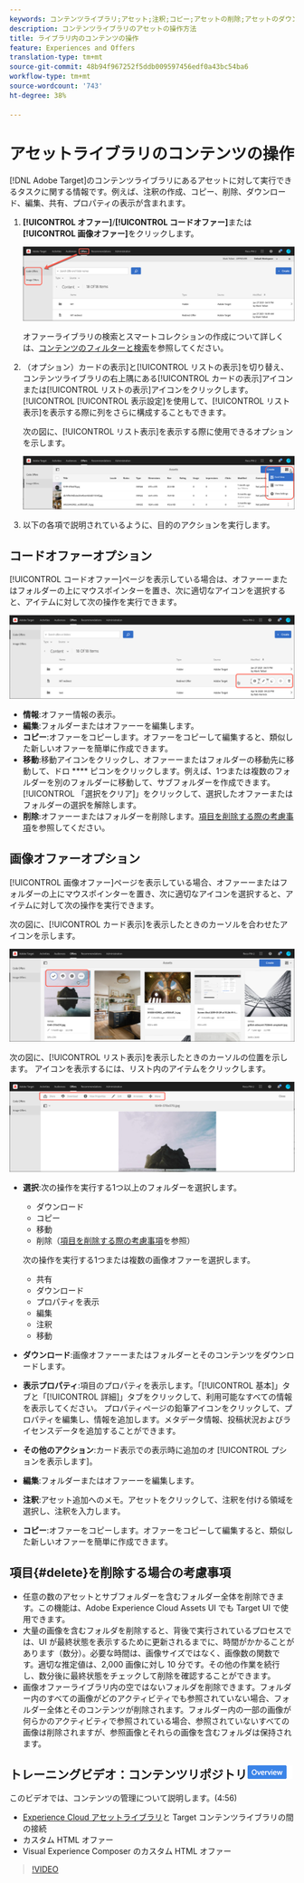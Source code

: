 ```yaml
---
keywords: コンテンツライブラリ;アセット;注釈;コピー;アセットの削除;アセットのダウンロード;コンテンツの編集;カードの共有;コンテンツプロパティの表示
description: コンテンツライブラリのアセットの操作方法
title: ライブラリ内のコンテンツの操作
feature: Experiences and Offers
translation-type: tm+mt
source-git-commit: 48b94f967252f5ddb009597456edf0a43bc54ba6
workflow-type: tm+mt
source-wordcount: '743'
ht-degree: 38%

---
```



# アセットライブラリのコンテンツの操作

[!DNL Adobe Target]のコンテンツライブラリにあるアセットに対して実行できるタスクに関する情報です。例えば、注釈の作成、コピー、削除、ダウンロード、編集、共有、プロパティの表示が含まれます。

1. **[!UICONTROL オファー]**/**[!UICONTROL コードオファー]**&#x200B;または&#x200B;**[!UICONTROL 画像オファー]**&#x200B;をクリックします。

   ![「コードオファー」タブと「画像オファー」タブ](/help/c-experiences/c-manage-content/assets/offers-both.png)

   オファーライブラリの検索とスマートコレクションの作成について詳しくは、[コンテンツのフィルターと検索](/help/c-experiences/c-manage-content/filter-and-search-content.md#concept_3B59B8F025BF4CEA82ECC5199D365276)を参照してください。

1. （オプション）カードの表示]と[!UICONTROL リストの表示]を切り替え、コンテンツライブラリの右上隅にある[!UICONTROL カードの表示]アイコンまたは[!UICONTROL リストの表示]アイコンをクリックします。 [!UICONTROL [!UICONTROL 表示設定]を使用して、[!UICONTROL リスト表示]を表示する際に列をさらに構成することもできます。

   次の図に、[!UICONTROL リスト表示]を表示する際に使用できるオプションを示します。

   ![リスト表示オプション](/help/c-experiences/c-manage-content/assets/view-settings-options.png)

1. 以下の各項で説明されているように、目的のアクションを実行します。

## コードオファーオプション

[!UICONTROL コードオファー]ページを表示している場合は、オファーーまたはフォルダーの上にマウスポインターを置き、次に適切なアイコンを選択すると、アイテムに対して次の操作を実行できます。

![「コードオファー」タブにカーソルを置いたアイコン](/help/c-experiences/c-manage-content/assets/code-offers-hover-icons.png)

* **情報**:オファー情報の表示。
* **編集**:フォルダーまたはオファーーを編集します。
* **コピー**:オファーをコピーします。オファーをコピーして編集すると、類似した新しいオファーを簡単に作成できます。
* **移動**:移動アイコンをクリックし、オファーーまたはフォルダーの移動先に移動して、ドロ **** ピコンをクリックします。例えば、1つまたは複数のフォルダーを別のフォルダーに移動して、サブフォルダーを作成できます。 [!UICONTROL 「選択をクリア]」をクリックして、選択したオファーまたはフォルダーの選択を解除します。
* **削除**:オファーーまたはフォルダーを削除します。[項目を削除する際の考慮事項](#delete)を参照してください。

## 画像オファーオプション

[!UICONTROL 画像オファー]ページを表示している場合、オファーーまたはフォルダーの上にマウスポインターを置き、次に適切なアイコンを選択すると、アイテムに対して次の操作を実行できます。

次の図に、[!UICONTROL カード表示]を表示したときのカーソルを合わせたアイコンを示します。

![カード表示で「画像オファー」タブにカーソルを合わせたときのアイコン](/help/c-experiences/c-manage-content/assets/image-offers-hover-icons.png)

次の図に、[!UICONTROL リスト表示]を表示したときのカーソルの位置を示します。 アイコンを表示するには、リスト内のアイテムをクリックします。

![リスト表示時に「画像オファー」タブにアイコンを合わせたとき](/help/c-experiences/c-manage-content/assets/list-view-hover.png)

* **選択**:次の操作を実行する1つ以上のフォルダーを選択します。

   * ダウンロード
   * コピー
   * 移動
   * 削除（[項目を削除する際の考慮事項](#delete)を参照）

   次の操作を実行する1つまたは複数の画像オファーを選択します。

   * 共有
   * ダウンロード
   * プロパティを表示
   * 編集
   * 注釈
   * 移動


* **ダウンロード**:画像オファーーまたはフォルダーとそのコンテンツをダウンロードします。
* **表示プロパティ**:項目のプロパティを表示します。「[!UICONTROL 基本]」タブと「[!UICONTROL 詳細]」タブをクリックして、利用可能なすべての情報を表示してください。 プロパティページの鉛筆アイコンをクリックして、プロパティを編集し、情報を追加します。メタデータ情報、投稿状況およびライセンスデータを追加することができます。
* **その他のアクション**:カード表示での表示時に追加のオ [!UICONTROL プションを表示します]。
* **編集**:フォルダーまたはオファーーを編集します。
* **注釈**:アセット追加へのメモ。アセットをクリックして、注釈を付ける領域を選択し、注釈を入力します。
* **コピー**:オファーをコピーします。オファーをコピーして編集すると、類似した新しいオファーを簡単に作成できます。

## 項目{#delete}を削除する場合の考慮事項

* 任意の数のアセットとサブフォルダーを含むフォルダー全体を削除できます。この機能は、Adobe Experience Cloud Assets UI でも Target UI で使用できます。
* 大量の画像を含むフォルダを削除すると、背後で実行されているプロセスでは、UI が最終状態を表示するために更新されるまでに、時間がかかることがあります（数分）。必要な時間は、画像サイズではなく、画像数の関数です。適切な推定値は、2,000 画像に対し 10 分です。その他の作業を続行し、数分後に最終状態をチェックして削除を確認することができます。
* 画像オファーライブラリ内の空ではないフォルダを削除できます。フォルダー内のすべての画像がどのアクティビティでも参照されていない場合、フォルダー全体とそのコンテンツが削除されます。フォルダー内の一部の画像が何らかのアクティビティで参照されている場合、参照されていないすべての画像は削除されますが、参照画像とそれらの画像を含むフォルダは保持されます。

## トレーニングビデオ：コンテンツリポジトリ![概要バッジ](/help/assets/overview.png)

このビデオでは、コンテンツの管理について説明します。(4:56)

* [Experience Cloud アセットライブラリ](https://experienceleague.adobe.com/docs/core-services/interface/assets/creative-cloud.html)と Target コンテンツライブラリの間の接続
* カスタム HTML オファー
* Visual Experience Composer のカスタム HTML オファー

>[!VIDEO](https://video.tv.adobe.com/v/17387)